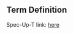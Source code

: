 ## Term Definition

Spec-Up-T link: <a href='https://weboftrust.github.io/WOT-terms/docs/glossary/brv'>here</a>
